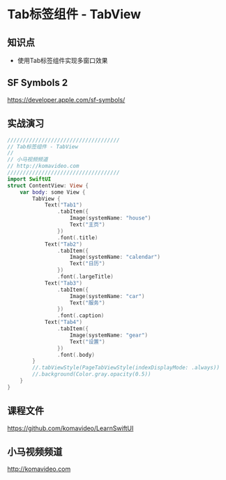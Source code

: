 Tab标签组件 - TabView
====================

## 知识点

* 使用Tab标签组件实现多窗口效果

## SF Symbols 2

https://developer.apple.com/sf-symbols/

## 实战演习

~~~swift
////////////////////////////////////
// Tab标签组件 - TabView
//
// 小马视频频道
// http://komavideo.com
////////////////////////////////////
import SwiftUI
struct ContentView: View {
    var body: some View {
        TabView {
            Text("Tab1")
                .tabItem({
                    Image(systemName: "house")
                    Text("主页")
                })
                .font(.title)
            Text("Tab2")
                .tabItem({
                    Image(systemName: "calendar")
                    Text("日历")
                })
                .font(.largeTitle)
            Text("Tab3")
                .tabItem({
                    Image(systemName: "car")
                    Text("服务")
                })
                .font(.caption)
            Text("Tab4")
                .tabItem({
                    Image(systemName: "gear")
                    Text("设置")
                })
                .font(.body)
        }
        //.tabViewStyle(PageTabViewStyle(indexDisplayMode: .always))
        //.background(Color.gray.opacity(0.5))
    }
}
~~~

## 课程文件

https://github.com/komavideo/LearnSwiftUI

## 小马视频频道

http://komavideo.com